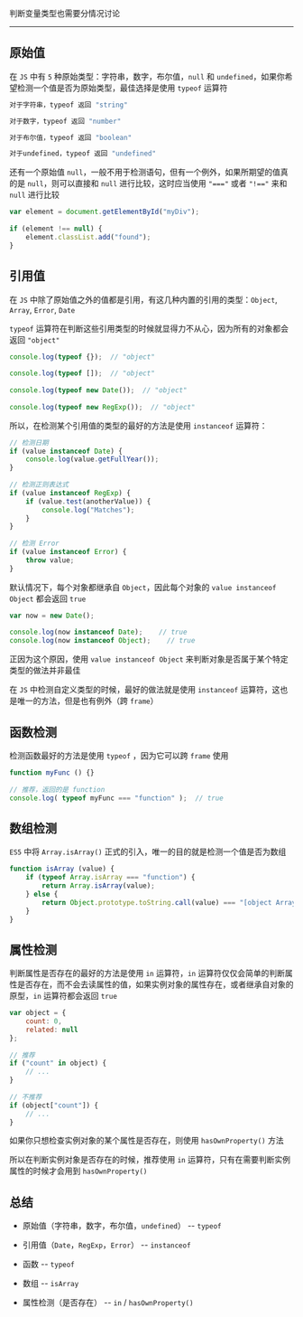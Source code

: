 判断变量类型也需要分情况讨论

----

## 原始值

在 ```JS``` 中有 ```5``` 种原始类型：字符串，数字，布尔值，```null``` 和 ```undefined```，如果你希望检测一个值是否为原始类型，最佳选择是使用 ```typeof``` 运算符

```js
对于字符串，typeof 返回 "string"

对于数字，typeof 返回 "number"

对于布尔值，typeof 返回 "boolean"

对于undefined，typeof 返回 "undefined"
```

还有一个原始值 ```null```，一般不用于检测语句，但有一个例外，如果所期望的值真的是 ```null```，则可以直接和 ```null``` 进行比较，这时应当使用 ```"==="``` 或者 ```"!=="``` 来和 ```null``` 进行比较

```js
var element = document.getElementById("myDiv");
 
if (element !== null) {
    element.classList.add("found");
}
```


## 引用值

在 ```JS``` 中除了原始值之外的值都是引用，有这几种内置的引用的类型：```Object```, ```Array```, ```Error```, ```Date```

```typeof``` 运算符在判断这些引用类型的时候就显得力不从心，因为所有的对象都会返回 ```"object"```

```js
console.log(typeof {});  // "object"
 
console.log(typeof []);  // "object"
 
console.log(typeof new Date());  // "object"
 
console.log(typeof new RegExp());  // "object"
```

所以，在检测某个引用值的类型的最好的方法是使用 ```instanceof``` 运算符：

```js
// 检测日期
if (value instanceof Date) {
    console.log(value.getFullYear());
}
 
// 检测正则表达式
if (value instanceof RegExp) {
    if (value.test(anotherValue)) {
        console.log("Matches");
    }
}
 
// 检测 Error
if (value instanceof Error) {
    throw value;
}
```

默认情况下，每个对象都继承自 ```Object```，因此每个对象的 ```value instanceof Object``` 都会返回 ```true```

```js
var now = new Date();
 
console.log(now instanceof Date);    // true
console.log(now instanceof Object);    // true
```

正因为这个原因，使用 ```value instanceof Object``` 来判断对象是否属于某个特定类型的做法并非最佳

在 ```JS``` 中检测自定义类型的时候，最好的做法就是使用 ```instanceof``` 运算符，这也是唯一的方法，但是也有例外（跨 ```frame```）


## 函数检测

检测函数最好的方法是使用 ```typeof``` ，因为它可以跨 ```frame``` 使用

```js
function myFunc () {}
 
// 推荐，返回的是 function
console.log( typeof myFunc === "function" );  // true
```


## 数组检测

```ES5``` 中将 ```Array.isArray()``` 正式的引入，唯一的目的就是检测一个值是否为数组

```js
function isArray (value) {
    if (typeof Array.isArray === "function") {
        return Array.isArray(value);
    } else {
        return Object.prototype.toString.call(value) === "[object Array]";
    }
}
```


## 属性检测

判断属性是否存在的最好的方法是使用 ```in``` 运算符，```in``` 运算符仅仅会简单的判断属性是否存在，而不会去读属性的值，如果实例对象的属性存在，或者继承自对象的原型，```in``` 运算符都会返回 ```true```

```js
var object = {
    count: 0,
    related: null
};
 
// 推荐
if ("count" in object) {
    // ...
}
 
// 不推荐
if (object["count"]) {
    // ...
}
```

如果你只想检查实例对象的某个属性是否存在，则使用 ```hasOwnProperty()``` 方法

所以在判断实例对象是否存在的时候，推荐使用 ```in``` 运算符，只有在需要判断实例属性的时候才会用到 ```hasOwnProperty()```



## 总结

* 原始值（字符串，数字，布尔值，```undefined```）  --  ```typeof```

* 引用值（```Date```，```RegExp```，```Error```）  --  ```instanceof```

* 函数  --  ```typeof```

* 数组  --  ```isArray```

* 属性检测（是否存在）  --  ```in``` / ```hasOwnProperty()```



